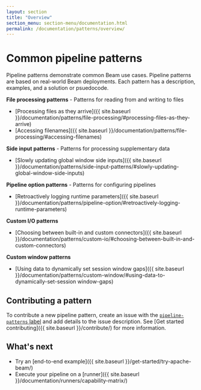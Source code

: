 ```yaml
---
layout: section
title: "Overview"
section_menu: section-menu/documentation.html
permalink: /documentation/patterns/overview/
---
```

<!--
Licensed under the Apache License, Version 2.0 (the "License");
you may not use this file except in compliance with the License.
You may obtain a copy of the License at

http://www.apache.org/licenses/LICENSE-2.0

Unless required by applicable law or agreed to in writing, software
distributed under the License is distributed on an "AS IS" BASIS,
WITHOUT WARRANTIES OR CONDITIONS OF ANY KIND, either express or implied.
See the License for the specific language governing permissions and
limitations under the License.
-->

# Common pipeline patterns

Pipeline patterns demonstrate common Beam use cases. Pipeline patterns are based on real-world Beam deployments. Each pattern has a description, examples, and a solution or psuedocode.

**File processing patterns** - Patterns for reading from and writing to files
* [Processing files as they arrive]({{ site.baseurl }}/documentation/patterns/file-processing/#processing-files-as-they-arrive)
* [Accessing filenames]({{ site.baseurl }}/documentation/patterns/file-processing/#accessing-filenames)

**Side input patterns** - Patterns for processing supplementary data
* [Slowly updating global window side inputs]({{ site.baseurl }}/documentation/patterns/side-input-patterns/#slowly-updating-global-window-side-inputs)

**Pipeline option patterns** - Patterns for configuring pipelines
* [Retroactively logging runtime parameters]({{ site.baseurl }}/documentation/patterns/pipeline-option/#retroactively-logging-runtime-parameters)

**Custom I/O patterns**
* [Choosing between built-in and custom connectors]({{ site.baseurl }}/documentation/patterns/custom-io/#choosing-between-built-in-and-custom-connectors)

**Custom window patterns**
* [Using data to dynamically set session window gaps]({{ site.baseurl }}/documentation/patterns/custom-window/#using-data-to-dynamically-set-session window-gaps)

## Contributing a pattern

To contribute a new pipeline pattern, create an issue with the [`pipeline-patterns` label](https://issues.apache.org/jira/browse/BEAM-7449?jql=labels%20%3D%20pipeline-patterns) and add details to the issue description. See [Get started contributing]({{ site.baseurl }}/contribute/) for more information.

## What's next

* Try an [end-to-end example]({{ site.baseurl }}/get-started/try-apache-beam/)
* Execute your pipeline on a [runner]({{ site.baseurl }}/documentation/runners/capability-matrix/)
